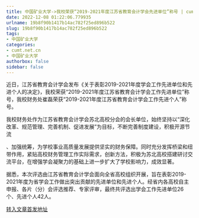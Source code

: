 ```yaml
---
title: 中国矿业大学->我校荣获“2019-2021年度江苏省教育会计学会先进单位”称号 | cumt.net.cn
date: 2022-12-08 01:22:06.779935
urlname: 19b8f90b1417b14ac782f25ed896b522
slug: 19b8f90b1417b14ac782f25ed896b522
tags: 
- 中国矿业大学
categories:
- cumt.net.cn
- 中国矿业大学
authorbox: false
sidebar: false
---
```

近日，江苏省教育会计学会发布《关于表彰2019-2021年度学会工作先进单位和先进个人的决定》，我校荣获“2019-2021年度江苏省教育会计学会工作先进单位”称号，我校财务处崔磊荣获“2019-2021年度江苏省教育会计学会工作先进个人”称号。  

我校财务处作为江苏省教育会计学会苏北高校分会的会长单位，始终坚持以“深化改革、规范管理、完善机制、促进发展”为目标，不断完善制度建设，积极开源节流
<!--more-->
、加强统筹，为学校事业高质量发展提供坚实的财务保障。同时充分发挥桥梁和纽带作用，紧贴高校财务管理工作实际需求，创新方法，积极为苏北高校搭建研讨交流平台，在增强学会凝聚力的基础上进一步扩大了学校影响力，成效显著。

据悉，本次评选由江苏省教育会计学会面向全省高校组织开展，旨在表彰2019-2021年度为省学会工作做出突出贡献的先进单位和先进个人。经省内各高校自主申报、各片（分）会评选推荐、专家评审，最终共评选出学会工作先进单位26个、先进个人42人。



[转入文章首发地址](http://xwzx.cumt.edu.cn/bd/2d/c523a638253/page.htm)